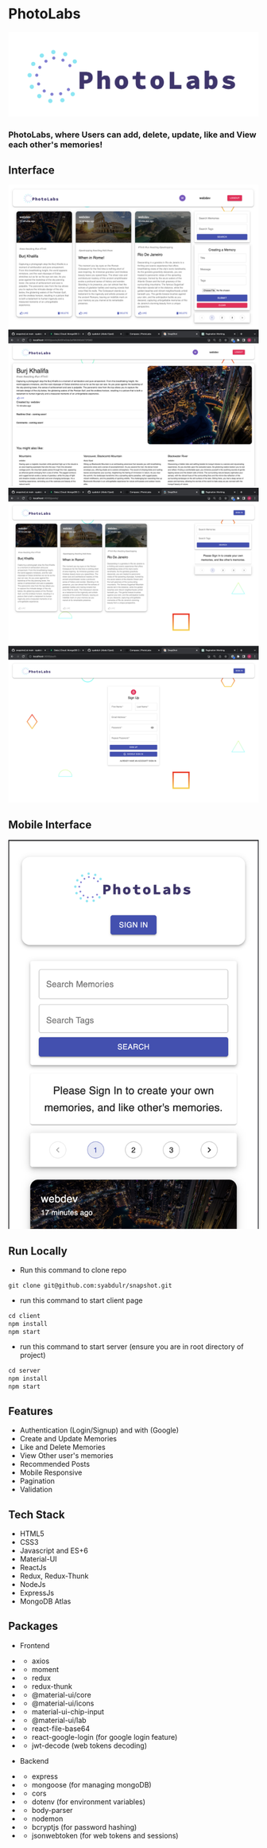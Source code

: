 # PhotoLabs 
<img src='./projectImages/memoriesText.png' />

### PhotoLabs, where Users can add, delete, update, like and View each other's memories!

## Interface

<img src='./projectImages/home_PhotoLabs.png' />
<img src='./projectImages/post_PhotoLabs.png' />
<img src='./projectImages/signIn_PhotoLabs.png' />
<img src='./projectImages/register_PhotoLabs.png' />



## Mobile Interface

<img src='./projectImages/mobile_PhotoLabs.png' />

## Run Locally

- Run this command to clone repo

```
git clone git@github.com:syabdulr/snapshot.git
```
- run this command to start client page
```
cd client 
npm install
npm start
```
- run this command to start server (ensure you are in root directory of project)
```
cd server
npm install
npm start
```

## Features

- Authentication (Login/Signup) and with (Google)
- Create and Update Memories
- Like and Delete Memories
- View Other user's memories
- Recommended Posts
- Mobile Responsive
- Pagination
- Validation

## Tech Stack

- HTML5
- CSS3
- Javascript and ES+6
- Material-UI
- ReactJs
- Redux, Redux-Thunk
- NodeJs
- ExpressJs
- MongoDB Atlas

## Packages

- Frontend
- - axios
- - moment
- - redux
- - redux-thunk
- - @material-ui/core
- - @material-ui/icons
- - material-ui-chip-input
- - @material-ui/lab
- - react-file-base64
- - react-google-login (for google login feature)
- - jwt-decode (web tokens decoding)

- Backend
- - express
- - mongoose (for managing mongoDB)
- - cors
- - dotenv (for environment variables)
- - body-parser
- - nodemon
- - bcryptjs (for password hashing)
- - jsonwebtoken (for web tokens and sessions)

